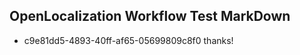 ## OpenLocalization Workflow Test MarkDown
* c9e81dd5-4893-40ff-af65-05699809c8f0 thanks!

<!--HONumber=Jul16_HO2-->


